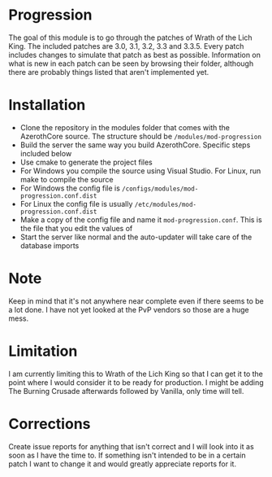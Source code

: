 # Progression
The goal of this module is to go through the patches of Wrath of the Lich King. The included patches are 3.0, 3.1, 3.2, 3.3 and 3.3.5. Every patch includes changes to simulate that patch as best as possible. Information on what is new in each patch can be seen by browsing their folder, although there are probably things listed that aren't implemented yet.

# Installation
* Clone the repository in the modules folder that comes with the AzerothCore source. The structure should be `/modules/mod-progression`
* Build the server the same way you build AzerothCore. Specific steps included below
* Use cmake to generate the project files
* For Windows you compile the source using Visual Studio. For Linux, run make to compile the source
* For Windows the config file is `/configs/modules/mod-progression.conf.dist`
* For Linux the config file is usually `/etc/modules/mod-progression.conf.dist`
* Make a copy of the config file and name it `mod-progression.conf`. This is the file that you edit the values of
* Start the server like normal and the auto-updater will take care of the database imports

# Note
Keep in mind that it's not anywhere near complete even if there seems to be a lot done. I have not yet looked at the PvP vendors so those are a huge mess.

# Limitation
I am currently limiting this to Wrath of the Lich King so that I can get it to the point where I would consider it to be ready for production. I might be adding The Burning Crusade afterwards followed by Vanilla, only time will tell.

# Corrections
Create issue reports for anything that isn't correct and I will look into it as soon as I have the time to. If something isn't intended to be in a certain patch I want to change it and would greatly appreciate reports for it.
